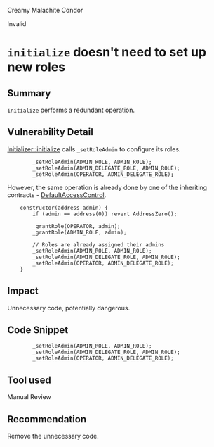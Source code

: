Creamy Malachite Condor

Invalid

# `initialize` doesn't need to set up new roles

## Summary
`initialize` performs a redundant operation.

## Vulnerability Detail
[Initializer::initialize](https://github.com/sherlock-audit/2024-06-mellow/blob/main/mellow-lrt/src/security/Initializer.sol#L14) calls `_setRoleAdmin` to configure its roles.

```solidity
        _setRoleAdmin(ADMIN_ROLE, ADMIN_ROLE);
        _setRoleAdmin(ADMIN_DELEGATE_ROLE, ADMIN_ROLE);
        _setRoleAdmin(OPERATOR, ADMIN_DELEGATE_ROLE);
```

However, the same operation is already done by one of the inheriting contracts - [DefaultAccessControl](https://github.com/sherlock-audit/2024-06-mellow/blob/main/mellow-lrt/src/utils/DefaultAccessControl.sol#L17).

```solidity
    constructor(address admin) {
        if (admin == address(0)) revert AddressZero();

        _grantRole(OPERATOR, admin);
        _grantRole(ADMIN_ROLE, admin);

        // Roles are already assigned their admins 
        _setRoleAdmin(ADMIN_ROLE, ADMIN_ROLE);
        _setRoleAdmin(ADMIN_DELEGATE_ROLE, ADMIN_ROLE);
        _setRoleAdmin(OPERATOR, ADMIN_DELEGATE_ROLE);
    }
```

## Impact
Unnecessary code, potentially dangerous.

## Code Snippet
```solidity
        _setRoleAdmin(ADMIN_ROLE, ADMIN_ROLE);
        _setRoleAdmin(ADMIN_DELEGATE_ROLE, ADMIN_ROLE);
        _setRoleAdmin(OPERATOR, ADMIN_DELEGATE_ROLE);
```

## Tool used
Manual Review

## Recommendation
Remove the unnecessary code.
